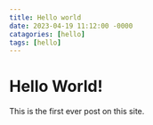 ```yaml
---
title: Hello world
date: 2023-04-19 11:12:00 -0000
catagories: [hello]
tags: [hello]
---
```


# Hello World!

This is the first ever post on this site.
